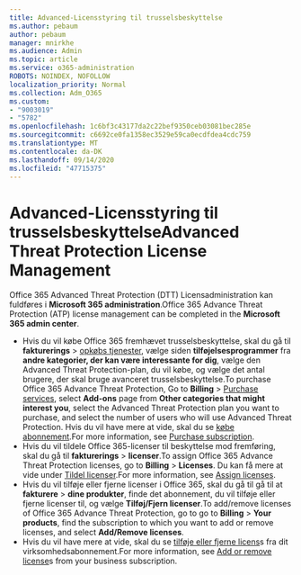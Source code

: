 ```yaml
---
title: Advanced-Licensstyring til trusselsbeskyttelse
ms.author: pebaum
author: pebaum
manager: mnirkhe
ms.audience: Admin
ms.topic: article
ms.service: o365-administration
ROBOTS: NOINDEX, NOFOLLOW
localization_priority: Normal
ms.collection: Adm_O365
ms.custom:
- "9003019"
- "5782"
ms.openlocfilehash: 1c6bf3c43177da2c22bef9350ceb03081bec285e
ms.sourcegitcommit: c6692ce0fa1358ec3529e59ca0ecdfdea4cdc759
ms.translationtype: MT
ms.contentlocale: da-DK
ms.lasthandoff: 09/14/2020
ms.locfileid: "47715375"
---
```

# <a name="advanced-threat-protection-license-management"></a><span data-ttu-id="f3459-102">Advanced-Licensstyring til trusselsbeskyttelse</span><span class="sxs-lookup"><span data-stu-id="f3459-102">Advanced Threat Protection License Management</span></span>

<span data-ttu-id="f3459-103">Office 365 Advanced Threat Protection (DTT) Licensadministration kan fuldføres i  **Microsoft 365 administration**.</span><span class="sxs-lookup"><span data-stu-id="f3459-103">Office 365 Advance Threat Protection (ATP) license management can be completed in the  **Microsoft 365 admin center**.</span></span>

- <span data-ttu-id="f3459-104">Hvis du vil købe Office 365 fremhævet trusselsbeskyttelse, skal du gå til **fakturerings**  >  [opkøbs tjenester](https://go.microsoft.com/fwlink/p/?linkid=868433), vælge siden **tilføjelsesprogrammer** fra **andre kategorier, der kan være interessante for dig**, vælge den Advanced Threat Protection-plan, du vil købe, og vælge det antal brugere, der skal bruge avanceret trusselsbeskyttelse.</span><span class="sxs-lookup"><span data-stu-id="f3459-104">To purchase Office 365 Advance Threat Protection, Go to  **Billing** > [Purchase services](https://go.microsoft.com/fwlink/p/?linkid=868433), select **Add-ons** page from  **Other categories that might interest you**, select the Advanced Threat Protection plan you want to purchase, and select the number of users who will use Advanced Threat Protection.</span></span> <span data-ttu-id="f3459-105">Hvis du vil have mere at vide, skal du se [købe abonnement](https://docs.microsoft.com/microsoft-365/commerce/subscriptions/upgrade-to-different-plan).</span><span class="sxs-lookup"><span data-stu-id="f3459-105">For more information, see [Purchase subscription](https://docs.microsoft.com/microsoft-365/commerce/subscriptions/upgrade-to-different-plan).</span></span>
- <span data-ttu-id="f3459-106">Hvis du vil tildele Office 365-licenser til beskyttelse mod fremføring, skal du gå til **fakturerings**  >  **licenser**.</span><span class="sxs-lookup"><span data-stu-id="f3459-106">To assign Office 365 Advance Threat Protection licenses, go to **Billing** > **Licenses**.</span></span> <span data-ttu-id="f3459-107">Du kan få mere at vide under  [Tildel licenser](https://docs.microsoft.com/microsoft-365/admin/manage/assign-licenses-to-users).</span><span class="sxs-lookup"><span data-stu-id="f3459-107">For more information, see  [Assign licenses](https://docs.microsoft.com/microsoft-365/admin/manage/assign-licenses-to-users).</span></span>  
- <span data-ttu-id="f3459-108">Hvis du vil tilføje eller fjerne licenser i Office 365, skal du gå til gå til at **fakturere**  >  **dine produkter**, finde det abonnement, du vil tilføje eller fjerne licenser til, og vælge **Tilføj/Fjern licenser**.</span><span class="sxs-lookup"><span data-stu-id="f3459-108">To add/remove licenses of Office 365 Advance Threat Protection, go to go to **Billing** > **Your products**, find the subscription to which you want to add or remove licenses, and select **Add/Remove licenses**.</span></span>  
- <span data-ttu-id="f3459-109">Hvis du vil have mere at vide, skal du se [tilføje eller fjerne licens](https://docs.microsoft.com/microsoft-365/commerce/licenses/buy-licenses?view=o365-worldwide#add-or-remove-licenses-for-your-business-subscription)s fra dit virksomhedsabonnement.</span><span class="sxs-lookup"><span data-stu-id="f3459-109">For more information, see [Add or remove license](https://docs.microsoft.com/microsoft-365/commerce/licenses/buy-licenses?view=o365-worldwide#add-or-remove-licenses-for-your-business-subscription)s from your business subscription.</span></span>
